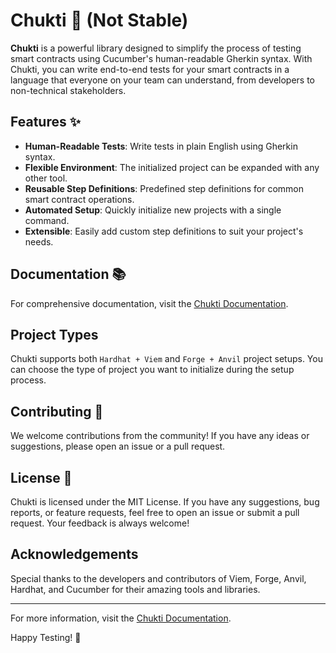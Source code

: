 # Chukti 🚀 (Not Stable)

**Chukti** is a powerful library designed to simplify the process of testing smart contracts using Cucumber's human-readable Gherkin syntax. With Chukti, you can write end-to-end tests for your smart contracts in a language that everyone on your team can understand, from developers to non-technical stakeholders.

## Features ✨

- **Human-Readable Tests**: Write tests in plain English using Gherkin syntax.
- **Flexible Environment**: The initialized project can be expanded with any other tool.
- **Reusable Step Definitions**: Predefined step definitions for common smart contract operations.
- **Automated Setup**: Quickly initialize new projects with a single command.
- **Extensible**: Easily add custom step definitions to suit your project's needs.

## Documentation 📚

For comprehensive documentation, visit the [Chukti Documentation](https://chukti.vercel.app).

## Project Types

Chukti supports both `Hardhat + Viem` and `Forge + Anvil` project setups. You can choose the type of project you want to initialize during the setup process.

## Contributing 🤝

We welcome contributions from the community! If you have any ideas or suggestions, please open an issue or a pull request.

## License 📜

Chukti is licensed under the MIT License. If you have any suggestions, bug reports, or feature requests, feel free to open an issue or submit a pull request. Your feedback is always welcome!

## Acknowledgements

Special thanks to the developers and contributors of Viem, Forge, Anvil, Hardhat, and Cucumber for their amazing tools and libraries.

---

For more information, visit the [Chukti Documentation](https://chukti.vercel.app). 

Happy Testing! 🚀